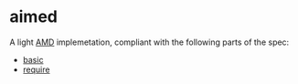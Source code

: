 # aimed

A light
[AMD](https://github.com/amdjs/amdjs-api/wiki/AMD) implemetation, compliant with the following parts of the spec:
* [basic](https://github.com/amdjs/amdjs-tests#basic-amd-functionality-basic)
* [require](https://github.com/amdjs/amdjs-tests#the-basic-require-method-require)
